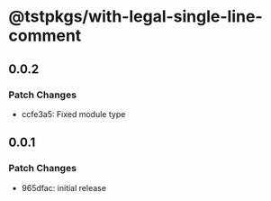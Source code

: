 # @tstpkgs/with-legal-single-line-comment

## 0.0.2

### Patch Changes

- ccfe3a5: Fixed module type

## 0.0.1

### Patch Changes

- 965dfac: initial release
